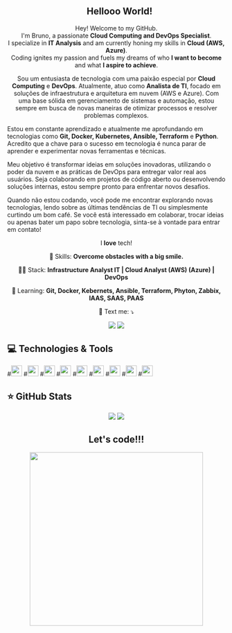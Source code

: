 
<span align="center">

## <img src="https://raw.githubusercontent.com/iampavangandhi/iampavangandhi/master/gifs/Hi.gif" width="10px"> Hellooo World! </h2>

</span>


<p align="center">
  Hey! Welcome to my GitHub. <br>I'm Bruno, a passionate <strong>Cloud Computing and DevOps Specialist</strong>. <br> I specialize in <strong>IT Analysis</strong> and am currently honing my skills in <strong>Cloud (AWS, Azure)</strong>.<br />
Coding ignites my passion and fuels my dreams of who <strong>I want to become</strong> and what <strong>I aspire to achieve</strong>.
</p>

<p align="center">
  Sou um entusiasta de tecnologia com uma paixão especial por <strong>Cloud Computing</strong> e <strong>DevOps</strong>. Atualmente, atuo como <strong>Analista de TI</strong>, focado em soluções de infraestrutura e arquitetura em nuvem (AWS e Azure). Com uma base sólida em gerenciamento de sistemas e automação, estou sempre em busca de novas maneiras de otimizar processos e resolver problemas complexos.

  Estou em constante aprendizado e atualmente me aprofundando em tecnologias como <strong>Git, Docker, Kubernetes, Ansible, Terraform</strong> e <strong>Python</strong>. Acredito que a chave para o sucesso em tecnologia é nunca parar de aprender e experimentar novas ferramentas e técnicas.

  Meu objetivo é transformar ideias em soluções inovadoras, utilizando o poder da nuvem e as práticas de DevOps para entregar valor real aos usuários. Seja colaborando em projetos de código aberto ou desenvolvendo soluções internas, estou sempre pronto para enfrentar novos desafios.

  Quando não estou codando, você pode me encontrar explorando novas tecnologias, lendo sobre as últimas tendências de TI ou simplesmente curtindo um bom café. Se você está interessado em colaborar, trocar ideias ou apenas bater um papo sobre tecnologia, sinta-se à vontade para entrar em contato!
</p>


<p align="center">
  I <strong>love</strong> tech!<br />
</p>

<p align="center">
  💼 Skills: <strong>Overcome obstacles with a big smile.</strong>
</p>

<p align="center">
  👩‍💻  Stack: <strong> Infrastructure Analyst IT | Cloud Analyst (AWS) (Azure) | DevOps </strong>
</p>

<p align="center">
  🚀  Learning: <strong>Git, Docker, Kebernets, Ansible, Terraform, Phyton, Zabbix, IAAS, SAAS, PAAS</strong>
</p>

<p align="center">
  💌 Text me: ⤵️
</p>

<p align="center">
  <a href="https://www.instagram.com/bruno0nline/" alt="Instagram">
  <img src="https://img.shields.io/badge/-Instagram-DF0174?style=for-the-badge&logo=instagram&logoColor=white&link=https://www.instagram.com/keidsondesigner/"/></a>
  
  <a href="https://www.linkedin.com/in/brunomendesaugusto/" alt="Linkedin">
  <img src="https://img.shields.io/badge/-Linkedin-0e76a8?style=for-the-badge&logo=Linkedin&logoColor=white&link=https://www.linkedin.com/in/keidsonroby/" /></a>
</p>  

## 💻 Technologies & Tools

<p align="center">
  
 #<img src="https://img.shields.io/badge/-AWS-CB3837?style=flat-square&logo=Amazon&logoColor=white" height="25"/>
 #<img src="https://img.shields.io/badge/-Azure-181717?style=flat-square&logo=Windows" height="25"/>
 #<img src="https://img.shields.io/badge/-Office365-%23F7DF1E?style=flat-square&logo=Windows&logoColor=black" height="25"/>
 #<img src="https://img.shields.io/badge/Linux%20-%23007ACC.svg?&style=for-the-badge&logo=Linux&logoColor=white" height="25"/> 
 #<img src="https://img.shields.io/badge/SCCM%20-%2320232a.svg?&style=for-the-badge&logo=Microsoft&logoColor=%2361DAFB" height="25"/>
 #<img src="https://img.shields.io/badge/VMware%20-%23563D7C.svg?&style=for-the-badge&logo=VMware&logoColor=white" height="25"/>
 #<img src="https://img.shields.io/badge/-Microsoft SQL Server-CB3837?style=flat-square&logo=Microsoft" height="25"/>
 #<img src="https://img.shields.io/badge/-GitHub-181717?style=flat-square&logo=github" height="25"/>
 #<img src="https://img.shields.io/badge/-Docker Hub-4B088A?style=flat-square&logo=Docker" height="25"/>


</p>

## ⭐ GitHub Stats

<p align = "center">
  <img src = "https://github-readme-stats.vercel.app/api?username=bruno0nline&show_icons=true&theme=tokyonight&line_height=27">
  <img src = "https://github-readme-stats.vercel.app/api/top-langs/?username=bruno0nline&hide=css,html&theme=tokyonight">
</p>


<div align="center">
<h2>Let's code!!!</h2>
<img src="https://media.giphy.com/media/LmNwrBhejkK9EFP504/giphy.gif" width="400px" />
</div>

<!--
**bruno0nline/Pessoal** is a ✨ _special_ ✨ repository because its README.md (this file) appears on your GitHub profile.

Here are some ideas to get you started:

- 🔭 I’m currently working on ...
- 🌱 I’m currently learning ...
- 👯 I’m looking to collaborate on ...
- 🤔 I’m looking for help with ...
- 💬 Ask me about ...
- 📫 How to reach me: ...
- 😄 Pronouns: ...
- ⚡ Fun fact: ...
-->
